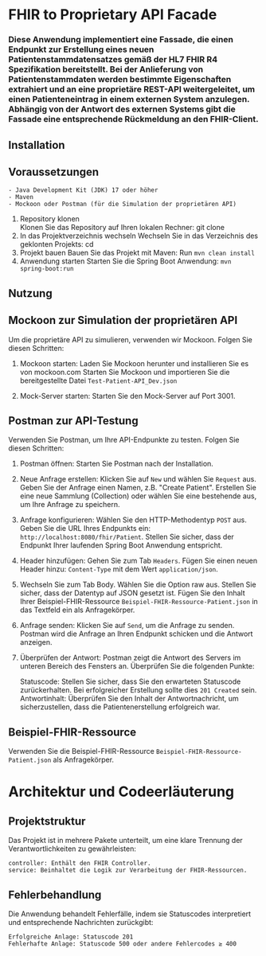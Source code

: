 # FHIR to Proprietary API Facade

### Diese Anwendung implementiert eine Fassade, die einen Endpunkt zur Erstellung eines neuen Patientenstammdatensatzes gemäß der HL7 FHIR R4 Spezifikation bereitstellt. Bei der Anlieferung von Patientenstammdaten werden bestimmte Eigenschaften extrahiert und an eine proprietäre REST-API weitergeleitet, um einen Patienteneintrag in einem externen System anzulegen. Abhängig von der Antwort des externen Systems gibt die Fassade eine entsprechende Rückmeldung an den FHIR-Client.

## Installation

## Voraussetzungen

    - Java Development Kit (JDK) 17 oder höher
    - Maven
    - Mockoon oder Postman (für die Simulation der proprietären API)

1. Repository klonen <br />
    Klonen Sie das Repository auf Ihren lokalen Rechner:
        git clone <repository-url>
2. In das Projektverzeichnis wechseln
    Wechseln Sie in das Verzeichnis des geklonten Projekts:
        cd <project-directory>
3. Projekt bauen
    Bauen Sie das Projekt mit Maven:
        Run `mvn clean install`
4. Anwendung starten
    Starten Sie die Spring Boot Anwendung:
        `mvn spring-boot:run`

## Nutzung

## Mockoon zur Simulation der proprietären API
Um die proprietäre API zu simulieren, verwenden wir Mockoon. Folgen Sie diesen Schritten:

1. Mockoon starten:
    Laden Sie Mockoon herunter und installieren Sie es von mockoon.com
    Starten Sie Mockoon und importieren Sie die bereitgestellte Datei `Test-Patient-API_Dev.json`

2. Mock-Server starten:
    Starten Sie den Mock-Server auf Port 3001.

## Postman zur API-Testung
Verwenden Sie Postman, um Ihre API-Endpunkte zu testen. Folgen Sie diesen Schritten:

1. Postman öffnen:
    Starten Sie Postman nach der Installation.

2. Neue Anfrage erstellen:
    Klicken Sie auf `New` und wählen Sie `Request` aus.
    Geben Sie der Anfrage einen Namen, z.B. "Create Patient".
    Erstellen Sie eine neue Sammlung (Collection) oder wählen Sie eine bestehende aus, um Ihre Anfrage zu speichern.

3. Anfrage konfigurieren:
    Wählen Sie den HTTP-Methodentyp `POST` aus.
    Geben Sie die URL Ihres Endpunkts ein: `http://localhost:8080/fhir/Patient`.
    Stellen Sie sicher, dass der Endpunkt Ihrer laufenden Spring Boot Anwendung entspricht.

4. Header hinzufügen:
    Gehen Sie zum Tab `Headers`.
    Fügen Sie einen neuen Header hinzu: `Content-Type` mit dem Wert `application/json`.

5. Wechseln Sie zum Tab Body.
    Wählen Sie die Option raw aus.
    Stellen Sie sicher, dass der Datentyp auf JSON gesetzt ist.
    Fügen Sie den Inhalt Ihrer Beispiel-FHIR-Ressource `Beispiel-FHIR-Ressource-Patient.json` in das Textfeld ein als Anfragekörper.

6. Anfrage senden:
    Klicken Sie auf `Send`, um die Anfrage zu senden. Postman wird die Anfrage an Ihren Endpunkt schicken und die Antwort anzeigen.

7. Überprüfen der Antwort:
    Postman zeigt die Antwort des Servers im unteren Bereich des Fensters an. Überprüfen Sie die folgenden Punkte:

    Statuscode: Stellen Sie sicher, dass Sie den erwarteten Statuscode zurückerhalten. Bei erfolgreicher Erstellung sollte dies `201 Created` sein.
    Antwortinhalt: Überprüfen Sie den Inhalt der Antwortnachricht, um sicherzustellen, dass die Patientenerstellung erfolgreich war.

## Beispiel-FHIR-Ressource
Verwenden Sie die Beispiel-FHIR-Ressource `Beispiel-FHIR-Ressource-Patient.json` als Anfragekörper.


# Architektur und Codeerläuterung

## Projektstruktur

Das Projekt ist in mehrere Pakete unterteilt, um eine klare Trennung der Verantwortlichkeiten zu gewährleisten:

    controller: Enthält den FHIR Controller.
    service: Beinhaltet die Logik zur Verarbeitung der FHIR-Ressourcen.

## Fehlerbehandlung
Die Anwendung behandelt Fehlerfälle, indem sie Statuscodes interpretiert und entsprechende Nachrichten zurückgibt:

    Erfolgreiche Anlage: Statuscode 201
    Fehlerhafte Anlage: Statuscode 500 oder andere Fehlercodes ≥ 400

